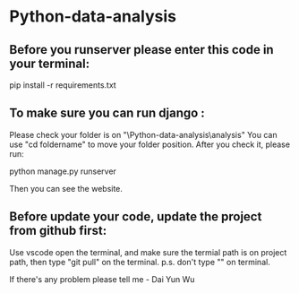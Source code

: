 # Python-data-analysis
## Before you runserver please enter this code in your terminal:
pip install -r requirements.txt

## To make sure you can run django :
Please check your folder is on "\Python-data-analysis\analysis"
You can use "cd foldername" to move your folder position.
After you check it, please run:   

python manage.py runserver

Then you can see the website.
## Before update your code, update the project from github first:
Use vscode open the terminal, and make sure the termial path is on project path,
then type "git pull" on the terminal. p.s. don't type "" on terminal.

If there's any problem please tell me - Dai Yun Wu

